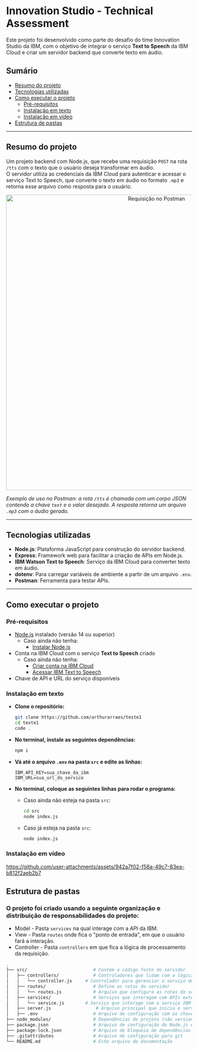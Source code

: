 # Innovation Studio - Technical Assessment

Este projeto foi desenvolvido como parte do desafio do time Innovation Studio da IBM, com o objetivo de integrar o serviço **Text to Speech** da IBM Cloud e criar um servidor backend que converte texto em áudio.

## Sumário

- [Resumo do projeto](#resumo-do-projeto)
- [Tecnologias utilizadas](#tecnologias-utilizadas)
- [Como executar o projeto](#como-executar-o-projeto)  
  - [Pré-requisitos](#pré-requisitos)  
  - [Instalação em texto](#instalação-em-texto)  
  - [Instalação em vídeo](#instalação-em-vídeo)  
- [Estrutura de pastas](#estrutura-de-pastas)
---

## Resumo do projeto

Um projeto backend com Node.js, que recebe uma requisição `POST` na rota `/tts` com o texto que o usuário deseja transformar em áudio.  
O servidor utiliza as credenciais da IBM Cloud para autenticar e acessar o serviço Text to Speech, que converte o texto em áudio no formato `.mp3` e retorna esse arquivo como resposta para o usuário.

<p align="center">
  <img src="https://i.imgur.com/4hqqW8o.png" alt="Requisição no Postman" width="800">
</p>

*Exemplo de uso no Postman: a rota `/tts` é chamada com um corpo JSON contendo a chave `text` e o valor desejado. A resposta retorna um arquivo `.mp3` com o áudio gerado.*

---

## Tecnologias utilizadas

- **Node.js**: Plataforma JavaScript para construção do servidor backend.
- **Express**: Framework web para facilitar a criação de APIs em Node.js.
- **IBM Watson Text to Speech**: Serviço da IBM Cloud para converter texto em áudio.
- **dotenv**: Para carregar variáveis de ambiente a partir de um arquivo `.env`.
- **Postman**: Ferramenta para testar APIs.

---

## Como executar o projeto

### Pré-requisitos

- [Node.js](https://nodejs.org/) instalado (versão 14 ou superior)
  - Caso ainda não tenha:
    - [Instalar Node.js](https://nodejs.org/en/download)
- Conta na IBM Cloud com o serviço **Text to Speech** criado  
  - Caso ainda não tenha:
    - [Criar conta na IBM Cloud](https://www.ibm.com/br-pt/cloud/free)
    - [Acessar IBM Text to Speech](https://www.ibm.com/products/text-to-speech)
- Chave de API e URL do serviço disponíveis

### Instalação em texto

- **Clone o repositório:**
   ```bash
   git clone https://github.com/arthurarraes/teste1
   cd teste1
   code .
   ```

- **No terminal, instale as seguintes dependências:**
   ```bash
   npm i
   ```

- **Vá até o arquivo `.env` na pasta `src` e edite as linhas:**
   ```env
   IBM_API_KEY=sua_chave_da_ibm
   IBM_URL=sua_url_do_servico
   ```

- **No terminal, coloque as seguintes linhas para rodar o programa:**
  - Caso ainda não esteja na pasta `src`:
    ```bash
    cd src
    node index.js
    ```
  - Caso já esteja na pasta `src`:
    ```bash
    node index.js
    ```

### Instalação em vídeo

https://github.com/user-attachments/assets/942a7f02-f56a-49c7-83ea-b812f2aeb2b7

## Estrutura de pastas
### O projeto foi criado usando a seguinte organização e distribuição de responsabilidades do projeto:

- Model - Pasta `services` na qual interage com a API da IBM. <br>
- View - Pasta `routes` onde fica o "ponto de entrada", em que o usuário fará a interação. <br>
- Controller - Pasta `controllers` em que fica a lógica de processamento da requisição.
```bash
.
├── src/                         # Contém o código fonte do servidor
│   ├── controllers/             # Controladores que lidam com a lógica das rotas
│   │   └── controller.js     # Controlador para gerenciar o serviço de Text to Speech
│   ├── routes/                  # Define as rotas do servidor
│   │   └── routes.js            # Arquivo que configura as rotas do servidor
│   ├── services/                # Serviços que interagem com APIs externas
│   │   └── service.js        # Serviço que interage com o serviço IBM Text to Speech
│   ├── server.js                 # Arquivo principal que inicia o servidor Node.js
│   ├── .env                     # Arquivo de configuração com as chaves da API e URL do serviço IBM Text to Speech
├── node_modules/                # Dependências do projeto (não versionado no Git)
├── package.json                 # Arquivo de configuração do Node.js e scripts
├── package-lock.json            # Arquivo de bloqueio de dependências
├── .gitattributes               # Arquivo de configuração para git
└── README.md                    # Este arquivo de documentação
```
